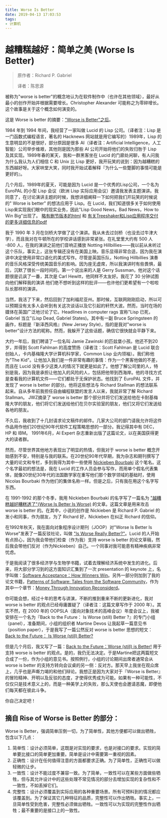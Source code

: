 ```yaml
---
title: Worse Is Better
date: 2019-04-13 17:03:53
tags:
- 计算机
---
```

# 越糟糕越好：简单之美 (Worse Is Better)
> 原作者：Richard P. Gabriel
> 
> 译者：陈思源

被称为"worse is better"的概念地认为在软件制作中（也许在其他领域），最好从最小的创作开始并根据需要增长。Christopher Alexander 可能称之为零碎增长。这个故事是关于这个概念如何演变的。

这是 Worse is better 的摘要：["Worse is Better"之后](http://www.dreamsongs.com/RiseOfWorseIsBetter.html)。

1984 年到 1994 年间，我经营了一家叫做 Lucid 的 Lisp 公司。（译者注：Lisp 是一门函数式编程语言，著名的 Hacknews 网站就是用它编写的）1989年，Lisp 的生意明显的不是很好，部分原因是很多 AI（译者注：Artificial Intelligence，人工智能）公司举步维艰，其他则是因为那些 AI 公司开始将他们的失败归咎于 Lisp 及其实现。1989年春的某天，我和一群黑客坐在 Lucid 的门廊处闲聊，有人问我为什么我认为人们相信 C 和 Unix 比 Lisp 更好，我开玩笑的说到：因为越糟糕的东西越好呀。大家哄堂大笑，同时我开始试着解释『为什么一些蹩脚的事情可能是更好的』。

几个月后，1989年的夏天，可能是因为 Lucid 是一个优秀的Lisp公司，一个名为 EuroPAL 的小型 Lisp 会议（欧洲 Lisp 实际应用会议）邀请我发表主题演讲。我同意了，在讨论演讲主题的时候，我想详细阐释一下如何把我们开玩笑的时候说的" Worse is better" 的想法应用于 Lisp。在 Lucid，我们知道很多关于如何使用Lisp来实现我们眼中的现实业务，因此"Lisp Good News，Bad News，How to Win Big"出现了。 [略有删节版本的html](http://www.dreamsongs.com/WIB.html) 和 [有关Treeshaker和Lisp应用程序交付的更多详细信息的pdf](http://www.dreamsongs.com/Files/LispGoodNewsBadNews.pdf)

我于 1990 年 3 月在剑桥大学做了这个演讲。我从未去过剑桥（也没去过牛津大学），而且我对在牛顿所在的学校讲话感到非常紧张。在礼堂里大约有 500 人 -800 人，在我的演讲之前他们音响正播放 Notting Hillbillies——我以前从未听过这个乐队，事实上，这张专辑还没有在美国上映。音乐显得非常合适，因为我在演讲中决定使用非常口语化的美式写作。尽管是英国乐队，Notting Hillbillies 演奏的音乐风格深受传统美国音乐的影响。因为座无虚席，所以我演讲时有些畏惧，最后，沉默了很长一段时间的。第一个说出来的人是 Gerry Sussman，他对这个话题很是讥讽了一番，其次是 Carl Hewitt，他同样不太友好。我花了 30 分钟试图向他们解释我的演讲.他们绝不想听到这样的批评——也许他们更希望有一个啦啦队长那样的演讲。

当然，我活了下来，然后回到了加利福尼亚州。那时候，互联网刚刚启动，所以可以预期没有太多人会听到有关这次谈话以及它引起的轩然大波。然而，当时在场的媒体在英国广泛地讨论了它。Headlines in computer rags 宣称"Lisp 已死，Gabriel 当立"(Lisp Dead, Gabriel States)。其中有一副 Bruce Springsteen 的画作，标题是『新泽西风格』(New Jersey Style)，指的是我对"worse is better"设计方法的昵称。然而，我躲开了这些话题，确信它很快就会平静下来。

大约一年后，我们聘请了一位名叫 Jamie Zawinski 的匹兹堡小孩。他还不到20岁，并得到 Scott Fahlman 的高度赞扬（译者注：Scott Fahlman 是 Lucid 联合创始人，卡内基梅隆大学计算机科学家，Common Lisp 业内领袖）。我们称他为"The Kid"。让他加入我们是一件非常有趣的事情：作为一个黑客他做的不差，而且在 Lucid 没有多少这类人的情况下就更是如此了。他想了解公司里的人，特别是我，因为我是承担让他加入的风险的人，包括把他带到西海岸。他的寻找方式是查看我的计算机文件——它们都处于无保护状态。他找到了 EuroPAL 文件，并发现了 worse is better 的部分。他将这些想法与 Richard Stallman 的想法联系起来。自从多年前我担任自由编程联盟的发言人以来，我就非常了解 Richard Stallman。 JWZ摘录了 worse is better 那个部分并将它们发送给他在卡耐基梅隆大学的朋友，他们将它们发送给他们在贝尔实验室的朋友，他们又将它们发送给各地的朋友。

不久后，我收到了十几封请求论文稿件的邮件。几家大公司的部门请我允许将这件作品用作他们20世纪90年代软件工程策略思想的一部分。我记得其中有 DEC，HP 和 IBM。 1991年6月，AI Expert 杂志重新出版了这篇论文，以在美国获得更大的读者群。

然而，尽管世界其他地方表现出了明显的热情，但我对于 worse is better 概念开始感到不安，特别是与我的联系。在20世纪90年代早期，我为杂志和期刊撰写了大量的论文和专栏，多到我得为其中一些使用 [Nickieben Bourbaki](http://www.dreamsongs.com/Nickieben.html) 这个笔名。这个名字最初的想法是，我在 Lucid 的工作人员会参与写作，而用单个假名代表集体，就像20世纪30年代的法国数学家在重写他们那个数学领域的基础时，使用 Nicolas Bourbaki 作为他们的集体名称一样。但是之后，只有我在用这个名字写东西。

在 1991-1992 的那个冬季，我用 Nickieben Bourbaki 的名字写了一篇名为 ["越糟糕越好糟糕透了"(Worse Is Better Is Worse)](http://www.dreamsongs.com/Files/worse-is-worse.pdf) 的文章。这篇文章是用来攻击 worse is better 的。在其中，小说的创作是 Nickieben 是 Richard P. Gabriel 的发小和同事，作为朋友，为了 Richard 好，Nickieben 在纠正 Richard 的信仰。

在1992年秋天，我在面向对象程序设计期刊（JOOP）对"Worse Is Better Is Worse"发表了一篇反驳社论，叫做 ["Is Worse Really Better?"](http://www.dreamsongs.com/Files/IsWorseReallyBetter.pdf)。Lucid 的人开始有点担心，因为我会带他们检查（作为我）支持 worse is better 的论文草稿，然后我会带他们反对（作为Nickieben）自己。一个同事对我可能患有精神疾病非常忧虑。

于是我阅读了很多经济学与生物学书籍，试着去理解经济系统中发生的进化。后来，将大部分学习到的这方面知识汇集到了一次 presentation 的 keynote 上，名字叫做：[Software Acceptance：How Winners Win](http://www.dreamsongs.com/Files/PatternsOfSoftware.pdf)。另外一部分则加到了我的论文书籍，[Patterns of Software: Tales from the Software Community](http://www.dreamsongs.com/Files/PatternsOfSoftware.pdf)，作为其中一个章节：[Money Through Innovation Reconsiderd](http://www.dreamsongs.com/Files/Innovation.pdf)。

你可能会想，经过十年的思考与讲演，不断的推到重来不断的更新进化，我对 worse is better 的观点已经毋庸置疑了（译者注：这篇文章写作于 2000 年）。其实不然，在 2000 年的 OOPSLA（面向对象技术的高峰会议）年度会议上，我被安排在一个名为『Back to the Future： Is Worse (still) Better ?』的专门小组（panel），准备期间，小组的组织者 Martine Devos 让我起草一篇意见书（position paper），于是我写了一篇公然反对 worse is better 思想的短文：[Back to the Future： Is Worse (still) Better?](http://www.dreamsongs.com/Files/WorseIsBetterPositionPaper.pdf)

但是几个月后，我又写了一篇：[Back to the Future：Worse (still) is Better!](http://www.dreamsongs.com/Files/ProWorseIsBetterPosition.pdf) 用于支持 worse is better 的观点。是的，我仍无法决定。于是Martine把这两篇短文合成了一份，作为小组的意见书。按照例行，小组的讨论期间出席者通常会从 worse is better 的支持方转向会议桌的另一侧：反对方。那天早上我坐在观众席上，几乎也是声嘶力竭的和他们辩论。我想正是因为大家对于『Worse is Better』的冒险精神、开明以及反驳的态度，才使得优秀成为可能。如果有一种可能性，不仅仅只是技术意义上的，而是一种美学上的失败，那么天使也会邀请恶魔，即便他们每天都在彼此斗争。

你自己决定吧！

## 摘自 Rise of Worse is Better 的部分：

Worse is Better，强调简单压倒一切，为了简单性，其他方便都可以做出牺牲，包含以下几点：

1. 简单性：设计必须简单，这既是对实现的要求，也是对接口的要求。实现的简单要比接口的简单更加重要。简单是设计中需要第一重视的因素。
2. 正确性：设计在任何值得注意的方面都要求正确。为了简单性，正确性可以做轻微的让步。
3. 一致性：设计不能过度不兼容一致。为了简单，一致性可以在某些方面做些牺牲，但与其允许设计中的这些处理不常见情况的部分去增加实现的复杂性和不一致性，不如丢掉它们。
4. 完整性：设计必须覆盖到实际应用的各种重要场景。所有可预料到的情况都应该覆盖到。为了保证其它几种特征的品质，完整性可以作出牺牲。事实上，一旦简单性受到危害，完整性必须做出牺牲。一致性可以为实现的完整性作出牺牲；最不重要的是接口上的一致性。